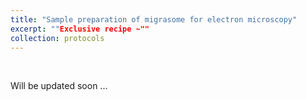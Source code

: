 ```yaml
---
title: "Sample preparation of migrasome for electron microscopy"
excerpt: ""Exclusive recipe ~""
collection: protocols
---
```


<br>

Will be updated soon ...